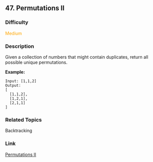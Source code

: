 ## 47. Permutations II
### Difficulty

 <font color=orange>Medium</font>

### Description

Given a collection of numbers that might contain duplicates, return all
possible unique permutations.

**Example:**
            Input: [1,1,2]    Output:    [      [1,1,2],      [1,2,1],      [2,1,1]    ]    


### Related Topics

Backtracking


### Link
[Permutations II](https://leetcode.com/problems/permutations-ii)
